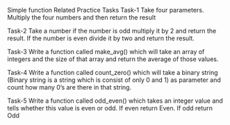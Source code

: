Simple function Related Practice Tasks
Task-1
Take four parameters. Multiply the four numbers and then return the result

Task-2
Take a number if the number is odd multiply it by 2 and return the result. If the number is even divide it by two and return the result.

Task-3
Write a function called make_avg() which will take an array of integers and the size of that array and return the average of those values.

Task-4
Write a function called count_zero() which will take a binary string (Binary string is a string which is consist of only 0 and 1) as parameter and count how many 0’s are there in that string.

Task-5
Write a function called odd_even() which takes an integer value and tells whether this value is even or odd. If even return Even. If odd return Odd